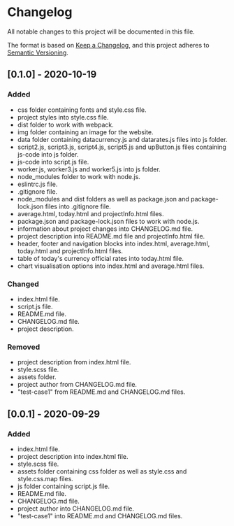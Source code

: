 # Changelog
All notable changes to this project will be documented in this file.

The format is based on [Keep a Changelog](https://keepachangelog.com/en/1.0.0/),
and this project adheres to [Semantic Versioning](https://semver.org/spec/v2.0.0.html).

## [0.1.0] - 2020-10-19
### Added
- css folder containing fonts and style.css file.
- project styles into style.css file.
- dist folder to work with webpack.
- img folder containing an image for the website.
- data folder containing datacurrency.js and datarates.js files into js folder.
- script2.js, script3.js, script4.js, script5.js and upButton.js files containing js-code into js folder.
- js-code into script.js file.
- worker.js, worker3.js and worker5.js into js folder.
- node_modules folder to work with node.js.
- eslintrc.js file.
- .gitignore file.
- node_modules and dist folders as well as package.json and package-lock.json files into .gitignore file.
- average.html, today.html and projectInfo.html files.
- package.json and package-lock.json files to work with node.js.
- information about project changes into CHANGELOG.md file.
- project description into README.md file and projectInfo.html file.
- header, footer and navigation blocks into index.html, average.html, today.html and projectInfo.html files.
- table of today's currency official rates into today.html file.
- chart visualisation options into index.html and average.html files.

### Changed
- index.html file.
- script.js file.
- README.md file.
- CHANGELOG.md file.
- project description.

### Removed
- project description from index.html file.
- style.scss file.
- assets folder.
- project author from CHANGELOG.md file.
- "test-case1" from README.md and CHANGELOG.md files.



## [0.0.1] - 2020-09-29
### Added
- index.html file.
- project description into index.html file.
- style.scss file.
- assets folder containing css folder as well as style.css and style.css.map files.
- js folder containing script.js file.
- README.md file.
- CHANGELOG.md file.
- project author into CHANGELOG.md file.
- "test-case1" into README.md and CHANGELOG.md files.